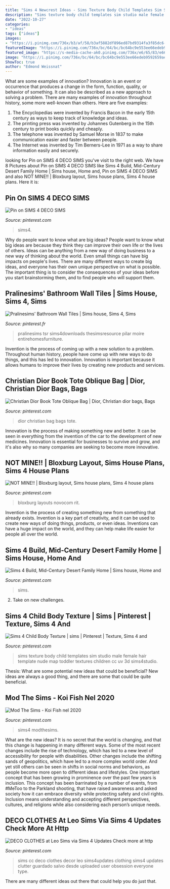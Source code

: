 ```yaml
---
title: "Sims 4 Newcrest Ideas - Sims Texture Body Child Templates Sim Studio Male Female Hair Template Nude Map Toddler Textures Children Cc Uv 3d Sims4studio"
description: "Sims texture body child templates sim studio male female hair template nude map toddler textures children cc uv 3d sims4studio"
date: "2022-10-27"
categories:
- "ideas"
tags: ["ideas"]
images:
- "https://i.pinimg.com/736x/b3/af/58/b3af5882df896ed87bd9314fa3f85dc6--los-sims-sims-cc.jpg"
featuredImage: "https://i.pinimg.com/736x/bc/64/bc/bc64bc9e553ee66edeb9592659ae7baa.jpg"
featured_image: "https://s-media-cache-ak0.pinimg.com/736x/e6/65/83/e665834fd7de3761f604cd8077317cf2.jpg"
image: "https://i.pinimg.com/736x/bc/64/bc/bc64bc9e553ee66edeb9592659ae7baa.jpg"
ShowToc: true
author: "Edmond Weissnat"
---
```



What are some examples of innovation?
Innovation is an event or occurrence that produces a change in the form, function, quality, or behavior of something. It can also be described as a new approach to solving a problem. There are many examples of innovation throughout history, some more well-known than others. Here are five examples:
1. The Encyclopedias were invented by Francis Bacon in the early 15th century as ways to keep track of knowledge and ideas.
2. The printing press was invented by Johannes Gutenberg in the 15th century to print books quickly and cheaply.
3. The telephone was invented by Samuel Morse in 1837 to make communication easier and faster between people. 
4. The Internet was invented by Tim Berners-Lee in 1971 as a way to share information easily and securely. 

	

		
looking for Pin on SIMS 4 DECO SIMS you've visit to the right web. We have 8 Pictures about Pin on SIMS 4 DECO SIMS like Sims 4 Build, Mid-Century Desert Family Home | Sims house, Home and, Pin on SIMS 4 DECO SIMS and also NOT MINE!! | Bloxburg layout, Sims house plans, Sims 4 house plans. Here it is:
		
    
## Pin On SIMS 4 DECO SIMS

<img loading=lazy src="https://i.pinimg.com/736x/04/91/d4/0491d4c78d4028d59ce3eba1a0d25908.jpg" onerror="this.onerror=null;this.src='https://tse1.mm.bing.net/th?id=OIP.HnfwvWht2YYWOkvE3Q67lAHaKr&amp;pid=15.1';" alt="Pin on SIMS 4 DECO SIMS">

_Source: pinterest.com_

>sims4. 

	

Why do people want to know what are big ideas?
People want to know what big ideas are because they think they can improve their own life or the lives of others. Ideas can be anything from a new way of doing business to a new way of thinking about the world. Even small things can have big impacts on people's lives. There are many different ways to create big ideas, and everyone has their own unique perspective on what is possible. The important thing is to consider the consequences of your ideas before you start brainstorming them, and to find people who will support them.

    
## Pralinesims&#039; Bathroom Wall Tiles | Sims House, Sims 4, Sims

<img loading=lazy src="https://i.pinimg.com/736x/d9/31/50/d931507929eb675dc346411e491a6ab0.jpg" onerror="this.onerror=null;this.src='https://tse2.mm.bing.net/th?id=OIP.dr7FOdhgsCoJ5-ah23RXDQHaFj&amp;pid=15.1';" alt="Pralinesims&#039; Bathroom Wall Tiles | Sims house, Sims 4, Sims">

_Source: pinterest.fr_

>pralinesims tsr sims4downloads thesimsresource pilar moire entirehomesfurniture. 

	

Invention is the process of coming up with a new solution to a problem. Throughout human history, people have come up with new ways to do things, and this has led to innovation. Innovation is important because it allows humans to improve their lives by creating new products and services.

    
## Christian Dior Book Tote Oblique Bag | Dior, Christian Dior Bags, Bags

<img loading=lazy src="https://i.pinimg.com/736x/36/73/02/367302cd0319b568b226a9803785d95f.jpg" onerror="this.onerror=null;this.src='https://tse3.mm.bing.net/th?id=OIP.ry4tyj0SJOifodesxsILoQHaJ3&amp;pid=15.1';" alt="Christian Dior Book Tote Oblique Bag | Dior, Christian dior bags, Bags">

_Source: pinterest.com_

>dior christian bag bags tote. 

	

Innovation is the process of making something new and better. It can be seen in everything from the invention of the car to the development of new medicines. Innovation is essential for businesses to survive and grow, and it's also why so many companies are seeking to become more innovative.

    
## NOT MINE!! | Bloxburg Layout, Sims House Plans, Sims 4 House Plans

<img loading=lazy src="https://i.pinimg.com/736x/c6/38/37/c63837f9189163e09bcf5f049f4e82ad.jpg" onerror="this.onerror=null;this.src='https://tse4.mm.bing.net/th?id=OIP.UJS6p09s0iVK5TjzPLN1kwHaFq&amp;pid=15.1';" alt="NOT MINE!! | Bloxburg layout, Sims house plans, Sims 4 house plans">

_Source: pinterest.com_

>bloxburg layouts novocom rit. 

	

Invention is the process of creating something new from something that already exists. Invention is a key part of creativity, and it can be used to create new ways of doing things, products, or even ideas. Inventions can have a huge impact on the world, and they can help make life easier for people all over the world.

    
## Sims 4 Build, Mid-Century Desert Family Home | Sims House, Home And

<img loading=lazy src="https://i.pinimg.com/736x/bc/64/bc/bc64bc9e553ee66edeb9592659ae7baa.jpg" onerror="this.onerror=null;this.src='https://tse2.mm.bing.net/th?id=OIP.IWljKYFShVuUmdq92T_yHwHaHa&amp;pid=15.1';" alt="Sims 4 Build, Mid-Century Desert Family Home | Sims house, Home and">

_Source: pinterest.com_

>sims. 

	

2. Take on new challenges.

    
## Sims 4 Child Body Texture | Sims | Pinterest | Texture, Sims 4 And

<img loading=lazy src="https://s-media-cache-ak0.pinimg.com/736x/e6/65/83/e665834fd7de3761f604cd8077317cf2.jpg" onerror="this.onerror=null;this.src='https://tse1.mm.bing.net/th?id=OIP.ZJLW0Ikepz8n9GH6DIZ9swHaO0&amp;pid=15.1';" alt="Sims 4 Child Body Texture | sims | Pinterest | Texture, Sims 4 and">

_Source: pinterest.com_

>sims texture body child templates sim studio male female hair template nude map toddler textures children cc uv 3d sims4studio. 

	

Thesis: What are some potential new ideas that could be beneficial?
New ideas are always a good thing, and there are some that could be quite beneficial.

    
## Mod The Sims - Koi Fish Nel 2020

<img loading=lazy src="https://i.pinimg.com/736x/5e/e6/d4/5ee6d4eceb022f50355c49c24ae845c5.jpg" onerror="this.onerror=null;this.src='https://tse1.mm.bing.net/th?id=OIP.g_SdyMPc5FGZRS3wwo2CJAHaEn&amp;pid=15.1';" alt="Mod The Sims - Koi Fish nel 2020">

_Source: pinterest.com_

>sims4 modthesims. 

	

What are the new ideas?
It is no secret that the world is changing, and that this change is happening in many different ways. Some of the most recent changes include the rise of technology, which has led to a new level of accessibility for people with disabilities. Other changes include the shifting sands of geopolitics, which have led to a more complex world order. And yet still others can be seen in shifts in social norms and behaviors, as people become more open to different ideas and lifestyles.
One important concept that has been growing in prominence over the past few years is inclusion. This concept has been barrinated by a number of events, from #MeToo to the Parkland shooting, that have raised awareness and asked society how it can embrace diversity while protecting safety and civil rights. Inclusion means understanding and accepting different perspectives, cultures, and religions while also considering each person’s unique needs.

    
## DECO CLOTHES At Leo Sims Via Sims 4 Updates Check More At Http

<img loading=lazy src="https://i.pinimg.com/736x/b3/af/58/b3af5882df896ed87bd9314fa3f85dc6--los-sims-sims-cc.jpg" onerror="this.onerror=null;this.src='https://tse3.mm.bing.net/th?id=OIP.Bm5EUKjyXOLXYjdGjcDczQHaEK&amp;pid=15.1';" alt="DECO CLOTHES at Leo Sims via Sims 4 Updates Check more at http">

_Source: pinterest.com_

>sims cc deco clothes decor leo sims4updates clothing sims4 updates clutter guardado salvo desde uploaded user obsession everyone type. 

	

There are many different ideas out there that could help you do just that.

